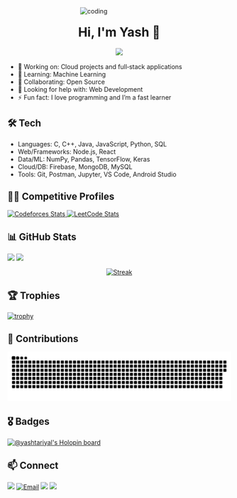<!-- Header animation -->
<img align="right" alt="coding" width="340" src="https://user-images.githubusercontent.com/55389276/140866485-8fb1c876-9a8f-4d6a-98dc-08c4981eaf70.gif">

<h1 align="center">Hi, I'm Yash 👋</h1>
<p align="center">
  <a href="https://github.com/DenverCoder1/readme-typing-svg">
    <img src="https://readme-typing-svg.herokuapp.com?lines=Cloud+Builder+%7C+Full+Stack+Developer;ML+Enthusiast%20%7C%20Open+Source+Collaborator;Always+learning+new+things&center=true&width=520&height=45">
  </a>
</p>

- 🔭 Working on: Cloud projects and full‑stack applications
- 🌱 Learning: Machine Learning
- 👯 Collaborating: Open Source
- 🤝 Looking for help with: Web Development
- ⚡ Fun fact: I love programming and I’m a fast learner

## 🛠️ Tech
- Languages: C, C++, Java, JavaScript, Python, SQL
- Web/Frameworks: Node.js, React
- Data/ML: NumPy, Pandas, TensorFlow, Keras
- Cloud/DB: Firebase, MongoDB, MySQL
- Tools: Git, Postman, Jupyter, VS Code, Android Studio

## 👨‍💻 Competitive Profiles
<a href="https://codeforces.com/profile/dil_da_ni_mada">
  <img height="180" src="https://codeforces-readme-stats.vercel.app/api/card?username=dil_da_ni_mada&theme=github_dark&force_username=true&border_color=404040" alt="Codeforces Stats"/>
</a>
<a href="https://leetcode.com/_itachi_uchiha_">
  <img height="180" src="https://leetcard.jacoblin.cool/_itachi_uchiha_?theme=dark&font=Ubuntu&ext=contest" alt="LeetCode Stats"/>
</a>

## 📊 GitHub Stats
<p>
  <img height="165" src="https://github-readme-stats.vercel.app/api?username=YashTariyal&show_icons=true&theme=tokyonight&rank_icon=github&hide_border=true" />
  <img height="165" src="https://github-readme-stats.vercel.app/api/top-langs/?username=YashTariyal&layout=compact&theme=tokyonight&hide_border=true" />
</p>

<p align="center">
  <a href="https://github.com/DenverCoder1/github-readme-streak-stats">
    <img alt="Streak" src="https://github-readme-streak-stats.herokuapp.com/?user=YashTariyal&theme=monokai-metallian&hide_border=true"/>
  </a>
</p>

## 🏆 Trophies
[![trophy](https://github-profile-trophy.vercel.app/?username=YashTariyal&theme=flat&margin-w=10&margin-h=10&no-bg=true)](https://github.com/ryo-ma/github-profile-trophy)

## 🐍 Contributions
<p align="center">
  <img src="https://github.com/killshotxd/svgIcons/blob/main/github-contribution-grid-snake.svg" alt="snake">
</p>

## 🎖️ Badges
[![@yashtariyal's Holopin board](https://holopin.io/api/user/board?user=yashtariyal)](https://holopin.io/@yashtariyal)

## 📫 Connect
<p>
  <a href="https://www.linkedin.com/in/yash-tariyal/"><img src="https://img.icons8.com/fluent/48/000000/linkedin.png"/></a>
  <a href="mailto:yashtariyal4@gmail.com"><img title="Email" src="https://img.icons8.com/fluent/48/000000/gmail.png"/></a>
  <a href="https://twitter.com/tariyalji"><img src="https://img.icons8.com/fluent/48/000000/twitter.png"/></a>
  <a href="https://www.instagram.com/_yash_tariyal_/"><img src="https://img.icons8.com/fluent/48/000000/instagram-new.png"/></a>
</p>
 
